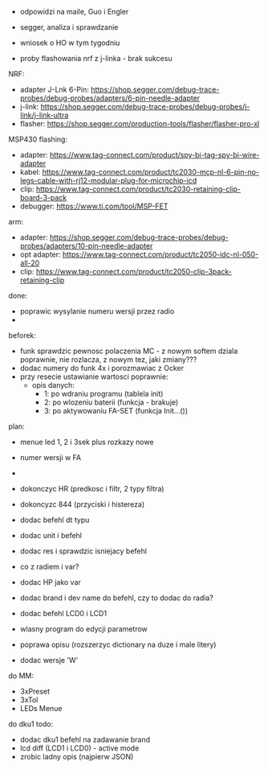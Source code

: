 - odpowidzi na maile, Guo i Engler
- segger, analiza i sprawdzanie
- wniosek o HO w tym tygodniu

- proby flashowania nrf z j-linka - brak sukcesu


NRF:
- adapter J-Lnk 6-Pin: https://shop.segger.com/debug-trace-probes/debug-probes/adapters/6-pin-needle-adapter
- j-link: https://shop.segger.com/debug-trace-probes/debug-probes/j-link/j-link-ultra
- flasher: https://shop.segger.com/production-tools/flasher/flasher-pro-xl




MSP430 flashing:
- adapter: https://www.tag-connect.com/product/spy-bi-tag-spy-bi-wire-adapter
- kabel: https://www.tag-connect.com/product/tc2030-mcp-nl-6-pin-no-legs-cable-with-rj12-modular-plug-for-microchip-icd
- clip: https://www.tag-connect.com/product/tc2030-retaining-clip-board-3-pack
- debugger: https://www.ti.com/tool/MSP-FET


arm:
- adapter: https://shop.segger.com/debug-trace-probes/debug-probes/adapters/10-pin-needle-adapter
- opt adapter: https://www.tag-connect.com/product/tc2050-idc-nl-050-all-20
- clip: https://www.tag-connect.com/product/tc2050-clip-3pack-retaining-clip


done:
- poprawic wysylanie numeru wersji przez radio
- 




beforek:
- funk sprawdzic pewnosc polaczenia MC - z nowym softem dziala poprawnie, nie rozlacza, z nowym tez, jaki zmiany???
- dodac numery do funk 4x i porozmawiac z Ocker
- przy resecie ustawianie wartosci poprawnie:
	- opis danych:
		- 1: po wdraniu programu (tablela init)
		- 2: po wlozeniu  baterii (funkcja - brakuje)
		- 3: po aktywowaniu FA-SET (funkcja Init...())

plan:
- menue led 1, 2 i 3sek plus rozkazy nowe
- numer wersji w FA
- 
- dokonczyc HR (predkosc i filtr, 2 typy filtra)
- dokoncyzc 844 (przyciski i histereza)
- dodac befehl dt typu
- dodac unit i befehl
- dodac res i sprawdzic isniejacy befehl
- co z radiem i var?
- dodac HP jako var
- dodac brand i dev name do befehl, czy to dodac do radia?
- dodac befehl LCD0 i LCD1

- wlasny program do edycji parametrow

- poprawa opisu (rozszerzyc dictionary na duze i male litery)
- dodac wersje 'W'

do MM:
- 3xPreset
- 3xTol
- LEDs Menue


do dku1 todo:
- dodac dku1 befehl na zadawanie brand
- lcd diff (LCD1 i LCD0) - active mode
- zrobic ladny opis (najpierw JSON)